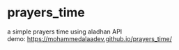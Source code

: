 # prayers_time
a simple prayers time using aladhan API
<br>
demo: https://mohammedalaadev.github.io/prayers_time/
